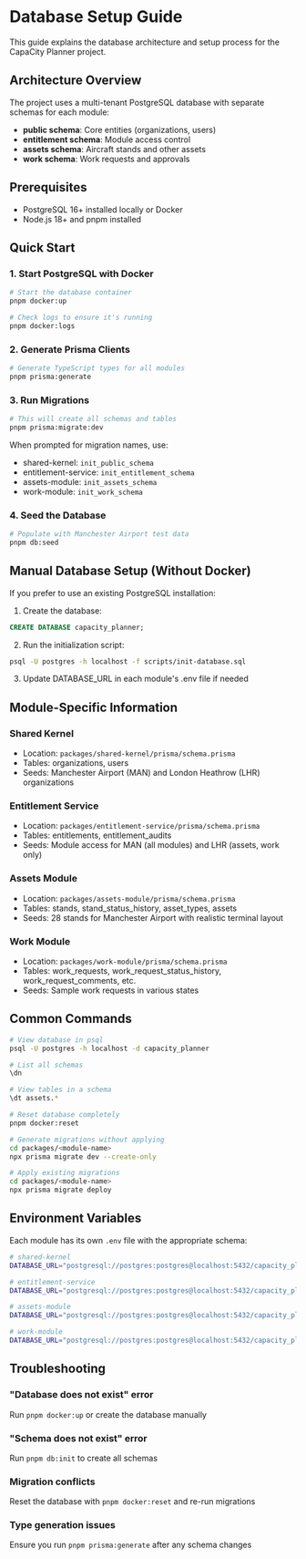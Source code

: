 # Database Setup Guide

This guide explains the database architecture and setup process for the CapaCity Planner project.

## Architecture Overview

The project uses a multi-tenant PostgreSQL database with separate schemas for each module:

- **public schema**: Core entities (organizations, users)
- **entitlement schema**: Module access control
- **assets schema**: Aircraft stands and other assets
- **work schema**: Work requests and approvals

## Prerequisites

- PostgreSQL 16+ installed locally or Docker
- Node.js 18+ and pnpm installed

## Quick Start

### 1. Start PostgreSQL with Docker

```bash
# Start the database container
pnpm docker:up

# Check logs to ensure it's running
pnpm docker:logs
```

### 2. Generate Prisma Clients

```bash
# Generate TypeScript types for all modules
pnpm prisma:generate
```

### 3. Run Migrations

```bash
# This will create all schemas and tables
pnpm prisma:migrate:dev
```

When prompted for migration names, use:
- shared-kernel: `init_public_schema`
- entitlement-service: `init_entitlement_schema`
- assets-module: `init_assets_schema`
- work-module: `init_work_schema`

### 4. Seed the Database

```bash
# Populate with Manchester Airport test data
pnpm db:seed
```

## Manual Database Setup (Without Docker)

If you prefer to use an existing PostgreSQL installation:

1. Create the database:
```sql
CREATE DATABASE capacity_planner;
```

2. Run the initialization script:
```bash
psql -U postgres -h localhost -f scripts/init-database.sql
```

3. Update DATABASE_URL in each module's .env file if needed

## Module-Specific Information

### Shared Kernel
- Location: `packages/shared-kernel/prisma/schema.prisma`
- Tables: organizations, users
- Seeds: Manchester Airport (MAN) and London Heathrow (LHR) organizations

### Entitlement Service
- Location: `packages/entitlement-service/prisma/schema.prisma`
- Tables: entitlements, entitlement_audits
- Seeds: Module access for MAN (all modules) and LHR (assets, work only)

### Assets Module
- Location: `packages/assets-module/prisma/schema.prisma`
- Tables: stands, stand_status_history, asset_types, assets
- Seeds: 28 stands for Manchester Airport with realistic terminal layout

### Work Module
- Location: `packages/work-module/prisma/schema.prisma`
- Tables: work_requests, work_request_status_history, work_request_comments, etc.
- Seeds: Sample work requests in various states

## Common Commands

```bash
# View database in psql
psql -U postgres -h localhost -d capacity_planner

# List all schemas
\dn

# View tables in a schema
\dt assets.*

# Reset database completely
pnpm docker:reset

# Generate migrations without applying
cd packages/<module-name>
npx prisma migrate dev --create-only

# Apply existing migrations
cd packages/<module-name>
npx prisma migrate deploy
```

## Environment Variables

Each module has its own `.env` file with the appropriate schema:

```bash
# shared-kernel
DATABASE_URL="postgresql://postgres:postgres@localhost:5432/capacity_planner?schema=public"

# entitlement-service
DATABASE_URL="postgresql://postgres:postgres@localhost:5432/capacity_planner?schema=entitlement"

# assets-module
DATABASE_URL="postgresql://postgres:postgres@localhost:5432/capacity_planner?schema=assets"

# work-module
DATABASE_URL="postgresql://postgres:postgres@localhost:5432/capacity_planner?schema=work"
```

## Troubleshooting

### "Database does not exist" error
Run `pnpm docker:up` or create the database manually

### "Schema does not exist" error
Run `pnpm db:init` to create all schemas

### Migration conflicts
Reset the database with `pnpm docker:reset` and re-run migrations

### Type generation issues
Ensure you run `pnpm prisma:generate` after any schema changes